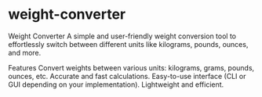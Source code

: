 # weight-converter
Weight Converter
A simple and user-friendly weight conversion tool to effortlessly switch between different units like kilograms, pounds, ounces, and more.

Features
Convert weights between various units: kilograms, grams, pounds, ounces, etc.
Accurate and fast calculations.
Easy-to-use interface (CLI or GUI depending on your implementation).
Lightweight and efficient.
